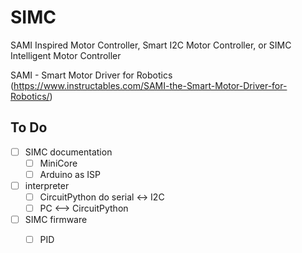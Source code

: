 # SIMC
SAMI Inspired Motor Controller, Smart I2C Motor Controller, or SIMC Intelligent Motor Controller

SAMI - Smart Motor Driver for Robotics
(https://www.instructables.com/SAMI-the-Smart-Motor-Driver-for-Robotics/)

## To Do

- [ ] SIMC documentation 
  - [ ] MiniCore
  - [ ] Arduino as ISP
- [ ] interpreter
  - [ ] CircuitPython do serial <-> I2C
  - [ ] PC <--> CircuitPython
- [ ] SIMC firmware
  - [ ] PID

